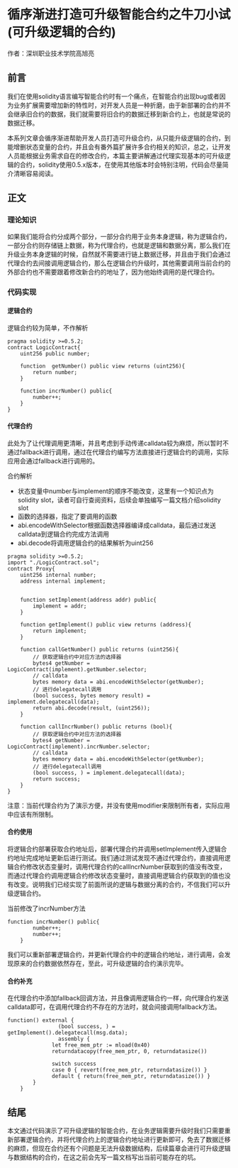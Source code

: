 # 循序渐进打造可升级智能合约之牛刀小试(可升级逻辑的合约)

作者：深圳职业技术学院高旭亮

## 前言

我们在使用solidity语言编写智能合约时有一个痛点，在智能合约出现bug或者因为业务扩展需要增加新的特性时，对开发人员是一种折磨，由于新部署的合约并不会继承旧合约的数据，我们就需要将旧合约的数据迁移到新合约上，也就是常说的数据迁移。

本系列文章会循序渐进帮助开发人员打造可升级合约，从只能升级逻辑的合约，到能增删状态变量的合约，并且会有番外篇扩展许多合约相关的知识，总之，让开发人员能根据业务需求自在的修改合约，本篇主要讲解通过代理实现基本的可升级逻辑的合约，solidity使用0.5.x版本，在使用其他版本时会特别注明，代码会尽量简介清晰容易阅读。

## 正文

### 理论知识

如果我们能将合约分成两个部分，一部分合约用于业务本身逻辑，称为逻辑合约，一部分合约则存储链上数据，称为代理合约，也就是逻辑和数据分离，那么我们在升级业务本身逻辑的时候，自然就不需要进行链上数据迁移，并且由于我们会通过代理合约去间接调用逻辑合约，那么在逻辑合约升级时，其他需要调用当前合约的外部合约也不需要跟着修改新合约的地址了，因为他始终调用的是代理合约。

### 代码实现

#### 逻辑合约

逻辑合约较为简单，不作解析

    pragma solidity >=0.5.2;
    contract LogicContract{
        uint256 public number;
        
        function  getNumber() public view returns (uint256){
            return number;
        }
        
        function incrNumber() public{
            number++;
        }
    }
#### 代理合约

此处为了让代理调用更清晰，并且考虑到手动传递calldata较为麻烦，所以暂时不通过fallback进行调用，通过在代理合约编写方法直接进行逻辑合约的调用，实际应用会通过fallback进行调用的。

合约解析

- 状态变量中number与implement的顺序不能改变，这里有一个知识点为solidity slot，读者可自行查阅资料，后续会单独编写一篇文档介绍solidity slot
- 函数的选择器，指定了要调用的函数
- abi.encodeWithSelector根据函数选择器编译成calldata，最后通过发送calldata到逻辑合约完成方法调用
- abi.decode将调用逻辑合约的结果解析为uint256

```
pragma solidity >=0.5.2;
import "./LogicContract.sol";
contract Proxy{
    uint256 internal number;
    address internal implement;
    
    
    function setImplement(address addr) public{
        implement = addr;
    }
    
    function getImplement() public view returns (address){
        return implement;
    }
    
    function callGetNumber() public returns (uint256){
        // 获取逻辑合约中对应方法的选择器
        bytes4 getNumber = LogicContract(implement).getNumber.selector;
        // calldata
        bytes memory data = abi.encodeWithSelector(getNumber);
        // 进行delegatecall调用
        (bool success, bytes memory result) = implement.delegatecall(data);
        return abi.decode(result, (uint256));
    }
    
    function callIncrNumber() public returns (bool){
        // 获取逻辑合约中对应方法的选择器
        bytes4 getNumber = LogicContract(implement).incrNumber.selector;
        // calldata
        bytes memory data = abi.encodeWithSelector(getNumber);
        // 进行delegatecall调用
        (bool success, ) = implement.delegatecall(data);
        return success;
    }
}
```

注意：当前代理合约为了演示方便，并没有使用modifier来限制所有者，实际应用中应该有所限制。

#### 合约使用

将逻辑合约部署获取合约地址后，部署代理合约并调用setImplement传入逻辑合约地址完成地址更新后进行测试。我们通过测试发现不通过代理合约，直接调用逻辑合约修改状态变量时，调用代理合约的callIncrNumber获取到的值没有改变，而通过代理合约调用逻辑合约修改状态变量时，直接调用逻辑合约获取到的值也没有改变。说明我们已经实现了前面所说的逻辑与数据分离的合约，不信我们可以升级逻辑合约。

当前修改了incrNumber方法

```
function incrNumber() public{
        number++;
        number++;
    }
```

我们可以重新部署逻辑合约，并更新代理合约中的逻辑合约地址，进行调用，会发现原来的合约数据依然存在，至此，可升级逻辑的合约演示完毕。

#### 合约补充

在代理合约中添加fallback回调方法，并且像调用逻辑合约一样，向代理合约发送calldata即可，在调用代理合约不存在的方法时，就会间接调用fallback方法。

```
function() external { 
                (bool success, ) = getImplement().delegatecall(msg.data);
                assembly {
              let free_mem_ptr := mload(0x40)
              returndatacopy(free_mem_ptr, 0, returndatasize())

              switch success
              case 0 { revert(free_mem_ptr, returndatasize()) }
              default { return(free_mem_ptr, returndatasize()) }
        }
    }
```

## 结尾

本文通过代码演示了可升级逻辑的智能合约，在业务逻辑需要升级时我们只需要重新部署逻辑合约，并将代理合约上的逻辑合约地址进行更新即可，免去了数据迁移的麻烦，但现在合约还有个问题是无法升级数据结构，后续篇章会进行可升级逻辑与数据结构的合约，在这之前会先写一篇文档写出当前可能存在的坑。

